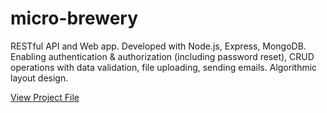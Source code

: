 # micro-brewery

RESTful API and Web app. Developed with Node.js, Express, MongoDB. Enabling authentication & authorization (including password reset), CRUD operations with data validation, file uploading, sending emails. Algorithmic layout design.

<a href="https://drive.google.com/file/d/1_6gbpKAOVGT8Yw1FiXZvBE0BPSOk21Tx/view" target="_blank">View Project File</a>
